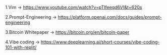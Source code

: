 

1.Vim -> https://www.youtube.com/watch?v=pTIfeeqd6VI&t=620s

2.Prompt-Engineering -> https://platform.openai.com/docs/guides/prompt-engineering

3.Bitcoin Whitepaper -> https://bitcoin.org/en/bitcoin-paper

4.Vibe coding -> https://www.deeplearning.ai/short-courses/vibe-coding-101-with-replit/


